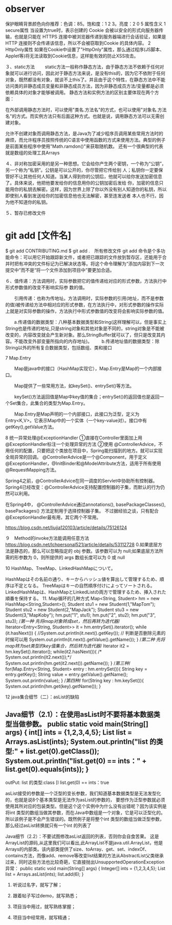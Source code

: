 # observer

保护眼睛背景颜色向你推荐：色调：85。饱和度：1 2 3。亮度：2 0 5 
属性含义
1 secure属性
当设置为true时，表示创建的 Cookie 会被以安全的形式向服务器传输，也就是只能在 HTTPS 连接中被浏览器传递到服务器端进行会话验证，如果是 HTTP 连接则不会传递该信息，所以不会被窃取到Cookie 的具体内容。
2 HttpOnly属性
如果在Cookie中设置了"HttpOnly"属性，那么通过程序(JS脚本、Applet等)将无法读取到Cookie信息，这样能有效的防止XSS攻击。

３、static方法
　　static方法一般称作静态方法，由于静态方法不依赖于任何对象就可以进行访问，因此对于静态方法来说，是没有this的，因为它不依附于任何对象，既然都没有对象，就谈不上this了。并且由于这个特性，在静态方法中不能访问类的非静态成员变量和非静态成员方法，因为非静态成员方法/变量都是必须依赖具体的对象才能够被调用。
静态方法和实例方法的区别主要体现在两个方面：
 
在外部调用静态方法时，可以使用"类名.方法名"的方式，也可以使用"对象名.方法名"的方式。而实例方法只有后面这种方式。也就是说，调用静态方法可以无需创建对象。

允许不创建对象而调用静态方法，是Java为了减少程序员调用某些常用方法时的麻烦，而允许程序员按照传统的C语言中使用函数的方式来使用方法。典型的例子是前面某些程序中使用"Math.ramdon()"来获取随机数。
还有一个很典型的代表就是数组的处理工具Arrays


４、非对称加密采用的是另一种思想。它会给你产生两个密钥，一个称为“公钥”，另一个称为“私钥”。公钥是可以公开的，你尽管把它传给别 人；私钥你一定要保管好不让其他任何人知道。当某人得到你的公钥后，他就可以给你发送加密信息了。具体来说，他把他要发给你的信息用你的公钥加密后发给 你，加密的信息只能用你的私钥去解密。这样，因为世界上除了你以外没有别人知道你的私钥，所以即使别人看到发送给你的加密信息他也无法解密，甚至连发送者 本人也不行。因为他不知道你的私钥。

５、暂存已修改文件
# git add [文件名]
$ git add CONTRIBUTING.md
$ git add .　所有修改文件
git add 命令是个多功能命令：可以用它开始跟踪新文件，或者把已跟踪的文件放到暂存区，还能用于合并时把有冲突的文件标记为已解决状态等。将这个命令理解为“添加内容到下一次提交中”而不是“将一个文件添加到项目中”要更加合适。

６、值传递：方法调用时，实际参数把它的值传递给对应的形式参数，方法执行中形式参数值的改变不影响实际参 数的值。

　　引用传递：也称为传地址。方法调用时，实际参数的引用(地址，而不是参数的值)被传递给方法中相对应的形式参数，在方法执行中，对形式参数的操作实际上就是对实际参数的操作，方法执行中形式参数值的改变将会影响实际参数的值。

       a.传递值的数据类型：八种基本数据类型和String(这样理解可以，但是事实上String也是传递的地址,只是string对象和其他对象是不同的，string对象是不能被改变的，内容改变就会产生新对象。那么StringBuffer就可以了，但只是改变其内容。不能改变外部变量所指向的内存地址)。
　   b.传递地址值的数据类型：除String以外的所有复合数据类型，包括数组、类和接口 

7 Map.Entry

　　Map是java中的接口（HashMap实现它），Map.Entry是Map的一个内部接口。

　　Map提供了一些常用方法，如keySet()、entrySet()等方法。

　　keySet()方法返回值是Map中key值的集合；entrySet()的返回值也是返回一个Set集合，此集合的类型为Map.Entry。

　　Map.Entry是Map声明的一个内部接口，此接口为泛型，定义为Entry<K,V>。它表示Map中的一个实体（一个key-value对）。接口中有getKey(),getValue方法。

8 统一异常处理@ExceptionHandler
①直接在Controller里面加上用@ExceptionHandler标注一个处理异常的方法
②使用 @ControllerAdvice，不用任何的配置，只要把这个类放在项目中，Spring能扫描到的地方。就可以实现全局异常的回调。
@ControllerAdvice是一个@Component，用于定义@ExceptionHandler，@InitBinder和@ModelAttribute方法，适用于所有使用@RequestMapping方法。

Spring4之前，@ControllerAdvice在同一调度的Servlet中协助所有控制器。Spring4已经改变：@ControllerAdvice支持配置控制器的子集，而默认的行为仍然可以利用。

在Spring4中， @ControllerAdvice通过annotations(), basePackageClasses(), basePackages() 方法定制用于选择控制器子集。
不过据经验之谈，只有配合@ExceptionHandler最有用，其它两个不常用。

https://blog.csdn.net/liujia120103/article/details/75126124

９　Method的invoke方法能调用任意方法
https://blog.csdn.net/lchpersonal521/article/details/53112728
0.如果底层方法是静态的，那么可以忽略指定的 obj 参数。该参数可以为 null;如果底层方法所需的形参数为 0，则所提供的 args 数组长度可以为 0 或 null

10
HashMap、TreeMap、LinkedHashMapについて。

HashMapはその名前の通り、キーからハッシュ値を算出して管理するため、順序は不定となる。
TreeMapはキーの自然順序付けによってソートされる。
LinkedHashMapは、HashMapとLinkedListの両方で管理するため、挿入された順番を保持する。
11. Map循环的几种方式
 Map<String, Student> hm = new HashMap<String,Student>();
        Student stu1 = new Student(1,"MapTom");
        Student stu2 = new Student(2,"MapJack");
        Student stu3 = new Student(3,"MapKoby");
        hm.put("1", stu1);
        hm.put("2", stu2);
        hm.put("3", stu3);
        /*第一种  先将map对象转成set，然后再转为迭代器*/
        Iterator<Entry<String, Student>> it = hm.entrySet().iterator();
        while (it.hasNext()) {
            //System.out.println(it.next().getKey());
           // 判断是否删除元素的时候可以用
            System.out.println(it.next().getValue().getName());
        }
        /*第二种 先将map转为set类型的key值集合，然后转为迭代器*/
        Iterator<String> it2 = hm.keySet().iterator();
        while(it2.hasNext()){
        /*  System.out.println(it2.next());*/
            System.out.println(hm.get(it2.next()).getName());
        }
        /*第三种*/
        for(Map.Entry<String, Student> entry : hm.entrySet()){
            String key = entry.getKey();
            String value = entry.getValue().getName();
            System.out.println(value);
        }
        /*第四种*/
        for(String key : hm.keySet()){
            System.out.println(hm.get(key).getName());
        }

12      java集合细节（二）：asList的缺陷

  Java细节（2.1）：在使用asList时不要将基本数据类型当做参数。
  public static void main(String[] args) {
    int[] ints = {1,2,3,4,5};
    List list = Arrays.asList(ints);
    System.out.println("list 的类型:" + list.get(0).getClass());
    System.out.println("list.get(0) == ints：" + list.get(0).equals(ints));
  }
--------------------------------------------
  outPut:
  list 的类型:class [I
  list.get(0) == ints：true

  asList接受的参数是一个泛型的变长参数，我们知道基本数据类型是无法发型化的，也就是说8个基本类型是无法作为asList的参数的， 要想作为泛型参数就必须使用其所对应的包装类型。但是这个这个实例中为什么没有出错呢？因为该实例是将int 类型的数组当做其参数，而在Java中数组是一个对象，它是可以泛型化的。所以该例子是不会产生错误的。既然例子是将整个int 类型的数组当做泛型参数，那么经过asList转换就只有一个int 的列表了

  Java细节（2.2）：不要试图修改asList返回的列表，否则你会自食苦果。
    这是ArrayList的源码,从这里我们可以看出,此ArrayList不是java.util.ArrayList，他是Arrays的内部类。该内部类提供了size、toArray、get、set、indexOf、contains方法，而像add、remove等改变list结果的方法从AbstractList父类继承过来，同时这些方法也比较奇葩，它直接抛出UnsupportedOperationException异常：
  public static void main(String[] args) {
          Integer[] ints = {1,2,3,4,5};
          List list = Arrays.asList(ints);
          list.add(6);
      }

  1. 听说过名字，就写了解；

  2. 跟着帖子写过demo，就写熟悉；

  3. 项目当中用过，就写熟练掌握；

  4. 项目当中经常用，就写精通；
